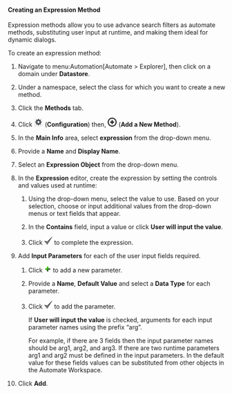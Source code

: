 #### Creating an Expression Method

Expression methods allow you to use advance search filters as automate
methods, substituting user input at runtime, and making them ideal for
dynamic dialogs.

To create an expression method:

1.  Navigate to menu:Automation\[Automate \> Explorer\], then click on a
    domain under **Datastore**.

2.  Under a namespace, select the class for which you want to create a
    new method.

3.  Click the **Methods** tab.

4.  Click ![image](/images/1847.png) (**Configuration**) then,
    ![image](/images/1862.png) (**Add a New Method**).

5.  In the **Main Info** area, select **expression** from the drop-down
    menu.

6.  Provide a **Name** and **Display Name**.

7.  Select an **Expression Object** from the drop-down menu.

8.  In the **Expression** editor, create the expression by setting the
    controls and values used at runtime:

    1.  Using the drop-down menu, select the value to use. Based on your
        selection, choose or input additional values from the drop-down
        menus or text fields that appear.

    2.  In the **Contains** field, input a value or click **User will
        input the value**.

    3.  Click ![image](/images/1863.png) to complete the expression.

9.  Add **Input Parameters** for each of the user input fields required.

    1.  Click ![image](/images/2366.png) to add a new parameter.

    2.  Provide a **Name**, **Default Value** and select a **Data Type**
        for each parameter.

    3.  Click ![image](/images/1863.png) to add the parameter.

        <div class="note">

        If **User will input the value** is checked, arguments for each
        input parameter names using the prefix “arg”.

        For example, if there are 3 fields then the input parameter
        names should be arg1, arg2, and arg3. If there are two runtime
        parameters arg1 and arg2 must be defined in the input
        parameters. In the default value for these fields values can be
        substituted from other objects in the Automate Workspace.

        </div>

10. Click **Add**.
